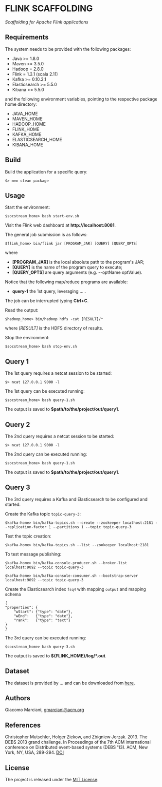# FLINK SCAFFOLDING

*Scaffolding for Apache Flink applications*


## Requirements
The system needs to be provided with the following packages:
* Java >= 1.8.0
* Maven >= 3.5.0
* Hadoop = 2.8.0
* Flink = 1.3.1 (scala 2.11)
* Kafka >= 0.10.2.1
* Elasticsearch >= 5.5.0
* Kibana >= 5.5.0

and the following environment variables, pointing to the respective package home directory:
* JAVA_HOME
* MAVEN_HOME
* HADOOP_HOME
* FLINK_HOME
* KAFKA_HOME
* ELASTICSEARCH_HOME
* KIBANA_HOME


## Build
Build the application for a specific query:

    $> mvn clean package

## Usage
Start the environment:

    $socstream_home> bash start-env.sh

Visit the Flink web dashboard at **http://localhost:8081**.

The general job submission is as follows:

    $flink_home> bin/flink jar [PROGRAM_JAR] [QUERY] [QUERY_OPTS]

where
* **[PROGRAM_JAR]** is the local absolute path to the program's JAR;
* **[QUERY]** is the name of the program query to execute;
* **[QUERY_OPTS]** are query arguments (e.g. --optName optValue).

Notice that the following map/reduce programs are available:
* **query-1** the 1st query, leveraging ... .

The job can be interrupted typing **Ctrl+C**.

Read the output:

    $hadoop_home> bin/hadoop hdfs -cat [RESULT]/*

where
*[RESULT]* is the HDFS directory of results.

Stop the environment:

    $socstream_home> bash stop-env.sh
    
## Query 1
The 1st query requires a netcat session to be started:

    $> ncat 127.0.0.1 9000 -l
    
The 1st query can be executed running:

    $socstream_home> bash query-1.sh
    
The output is saved to **$path/to/the/project/out/query1**.


## Query 2
The 2nd query requires a netcat session to be started:

    $> ncat 127.0.0.1 9000 -l
    
The 2nd query can be executed running:

    $socstream_home> bash query-1.sh
    
The output is saved to **$path/to/the/project/out/query1**.


## Query 3
The 3rd query requires a Kafka and Elasticsearch to be configured and started.

Create the Kafka topic `topic-query-3`:

    $kafka-home> bin/kafka-topics.sh --create --zookeeper localhost:2181 --replication-factor 1 --partitions 1 --topic topic-query-3

Test the topic creation:

    $kafka-home> bin/kafka-topics.sh --list --zookeeper localhost:2181

To test message publishing:

    $kafka-home> bin/kafka-console-producer.sh --broker-list localhost:9092 --topic topic-query-3

    $kafka-home> bin/kafka-console-consumer.sh --bootstrap-server localhost:9092 --topic topic-query-3
    
Create the Elasticsearch index `fsq4` with mapping `output` and mapping schema

    {
    "properties": {
        "wStart": {"type": "date"},
        "wEnd":   {"type": "date"},
        "rank":   {"type": "text"}
    }
    }
    
The 3rd query can be executed running:

    $socstream_home> bash query-3.sh
    
The output is saved to **${FLINK_HOME}/log/\*.out**.


## Dataset
The dataset is provided by ... and can be downloaded from [here](http://gmarciani.com).


## Authors
Giacomo Marciani, [gmarciani@acm.org](mailto:gmarciani@acm.org)


## References
Christopher Mutschler, Holger Ziekow, and Zbigniew Jerzak. 2013. The DEBS 2013 grand challenge. In Proceedings of the 7th ACM international conference on Distributed event-based systems (DEBS '13). ACM, New York, NY, USA, 289-294. [DOI](http://dx.doi.org/10.1145/2488222.2488283)


## License
The project is released under the [MIT License](https://opensource.org/licenses/MIT).
